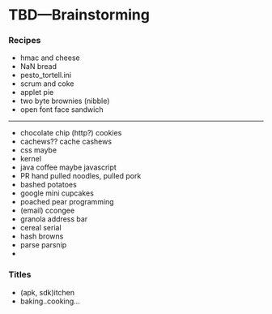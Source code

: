 # TBD—Brainstorming
### Recipes
- hmac and cheese
- NaN bread
- pesto_tortell.ini
- scrum and coke
- applet pie
- two byte brownies (nibble)
- open font face sandwich
---
- chocolate chip (http?) cookies
- cachews?? cache cashews
- css maybe
- kernel
- java coffee maybe javascript
- PR hand pulled noodles, pulled pork
- bashed potatoes
- google mini cupcakes
- poached pear programming
- (email) ccongee
- granola address bar
- cereal serial
- hash browns
- parse parsnip 
- 


### Titles
- (apk, sdk)itchen
- baking..cooking...
